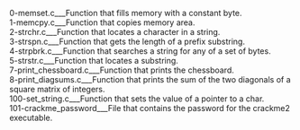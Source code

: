 0-memset.c___Function that fills memory with a constant byte.  
1-memcpy.c___Function that copies memory area.  
2-strchr.c___Function that locates a character in a string.  
3-strspn.c___Function that gets the length of a prefix substring.  
4-strpbrk.c___Function that searches a string for any of a set of bytes.  
5-strstr.c___Function that locates a substring.  
7-print_chessboard.c___Function that prints the chessboard.  
8-print_diagsums.c___Function that prints the sum of the two diagonals of a square matrix of integers.  
100-set_string.c___Function that sets the value of a pointer to a char.  
101-crackme_password___File that contains the password for the crackme2 executable.
